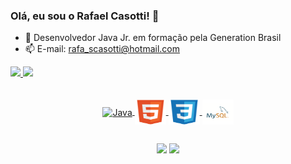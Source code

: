 

### Olá, eu sou o Rafael Casotti! 👋

- 🔭 Desenvolvedor Java Jr. em formação pela Generation Brasil
- 📫 E-mail: rafa_scasotti@hotmail.com


 <div align="space-between">
  <a href="https://github.com/RafaelCasotti">
  <img height="140em" src="https://github-readme-stats.vercel.app/api?username=RafaelCasotti&show_icons=true&theme=dracula&include_all_commits=true&count_private=true"/>
  <img height="140em" src="https://github-readme-stats.vercel.app/api/top-langs/?username=RafaelCasotti&layout=compact&langs_count=7&theme=dracula"/>
</div>
  
 <div align="center"><br>

   <div style="display: inline_block"><br>
  <img src="https://cdn.jsdelivr.net/gh/devicons/devicon/icons/java/java-original.svg" alt="Java" height="40" width="50" align="center">
  <img align="center" alt="rafa-HTML" height="40" width="50" src="https://raw.githubusercontent.com/devicons/devicon/master/icons/html5/html5-original.svg">
  <img align="center" alt="rafa-CSS" height="40" width="50" src="https://raw.githubusercontent.com/devicons/devicon/master/icons/css3/css3-original.svg">
  <img align="center" alt="rafa-MySql" height="40" width="50" src="https://raw.githubusercontent.com/github/explore/80688e429a7d4ef2fca1e82350fe8e3517d3494d/topics/mysql/mysql.png">
</div>
  
 ##
  
[<img src="https://img.shields.io/badge/linkedin-%230077B5.svg?&style=for-the-badge&logo=linkedin&logoColor=white" />](https://www.linkedin.com/in/rafaelsantoscasotti//) 
 <a href = "mailto:rafa_scasotti@hotmail.com"><img src="https://img.shields.io/badge/Microsoft_Outlook-0078D4?style=for-the-badge&logo=microsoft-outlook&logoColor=white" target="_blank"></a></div>
